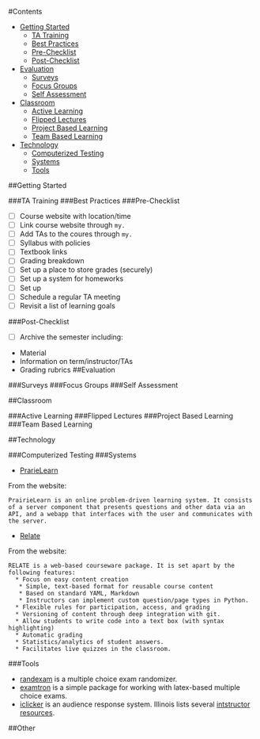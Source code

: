 #Contents
* [Getting Started](#getting-started)
  * [TA Training](#ta-training)
  * [Best Practices](#best-practices)
  * [Pre-Checklist](#pre-checklist)
  * [Post-Checklist](#post-checklist)
* [Evaluation](#evaluation)
  * [Surveys](#surveys)
  * [Focus Groups](#focus-groups)
  * [Self Assessment](#self-assessment)
* [Classroom](#classroom)
  * [Active Learning](#active-learning)
  * [Flipped Lectures](#flipped-lectures)
  * [Project Based Learning](#project-based-learning)
  * [Team Based Learning](#team-based-learning)
* [Technology](#technology)
  * [Computerized Testing](#computerized-testing)
  * [Systems](#systems)
  * [Tools](#tools)

##Getting Started

###TA Training
###Best Practices
###Pre-Checklist
 - [ ] Course website with location/time
 - [ ] Link course website through `my.`
 - [ ] Add TAs to the coures through `my.`
 - [ ] Syllabus with policies
 - [ ] Textbook links
 - [ ] Grading breakdown
 - [ ] Set up a place to store grades (securely)
 - [ ] Set up a system for homeworks
 - [ ] Set up 
 - [ ] Schedule a regular TA meeting
 - [ ] Revisit a list of learning goals

###Post-Checklist
 - [ ] Archive the semester including:
  - Material
  - Information on term/instructor/TAs
  - Grading rubrics
##Evaluation

###Surveys
###Focus Groups
###Self Assessment

##Classroom

###Active Learning
###Flipped Lectures
###Project Based Learning
###Team Based Learning

##Technology

###Computerized Testing
###Systems

* [PrarieLearn](https://github.com/PrairieLearn/PrairieLearn)

From the website:
```
PrairieLearn is an online problem-driven learning system. It consists of a server component that presents questions and other data via an API, and a webapp that interfaces with the user and communicates with the server.
```

* [Relate](https://github.com/inducer/relate)

From the website:
```
RELATE is a web-based courseware package. It is set apart by the following features:
  * Focus on easy content creation
   * Simple, text-based format for reusable course content
   * Based on standard YAML, Markdown
   * Instructors can implement custom question/page types in Python.
  * Flexible rules for participation, access, and grading
  * Versioning of content through deep integration with git.
  * Allow students to write code into a text box (with syntax highlighting)
  * Automatic grading
  * Statistics/analytics of student answers.
  * Facilitates live quizzes in the classroom.
```
###Tools

* [randexam](https://github.com/mwest1066/randexam) is a multiple choice exam randomizer.
* [examtron](https://github.com/inducer/examtron) is a simple package for working with latex-based multiple choice exams.
* [iclicker]() is an audience response system. Illinois lists several [intstructor resources](http://iclicker.illinois.edu/instructors.aspx).

##Other
